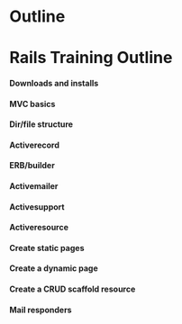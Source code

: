 # Outline

# Rails Training Outline

#### Downloads and installs

#### MVC basics

#### Dir/file structure

#### Activerecord

#### ERB/builder

#### Activemailer

#### Activesupport

#### Activeresource

#### Create static pages

#### Create a dynamic page

#### Create a CRUD scaffold resource

#### Mail responders
